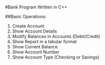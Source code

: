 #Bank Program Written in C++

##Basic Operations:

1. Create Account
2. Show Account Details
3. Modify Balances in Accounts (Debit/Credit)
4. Show Report in a tabular format
5. Show Current Balance 
6. Show Account Number
7. Show Account Type (Checking or Savings)
